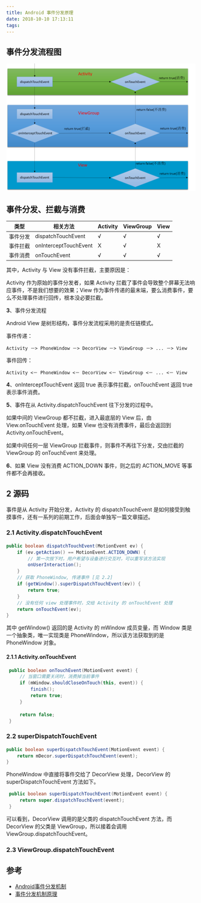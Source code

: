 ```yaml
---
title: Android 事件分发原理
date: 2018-10-10 17:13:11
tags:
---
```


## 事件分发流程图

![](https://raw.githubusercontent.com/zywudev/blog-source/master/image/FmgOuTi01vHo_79e1HMRnYZwG920.png)

## 事件分发、拦截与消费

| 类型     | 相关方法              | Activity | ViewGroup | View |
| -------- | --------------------- | -------- | --------- | ---- |
| 事件分发 | dispatchTouchEvent    | √        | √         | √    |
| 事件拦截 | onInterceptTouchEvent | X        | √         | X    |
| 事件消费 | onTouchEvent          | √        | √         | √    |

其中，Activity 与 View 没有事件拦截，主要原因是：

Activity 作为原始的事件分发者，如果 Activity 拦截了事件会导致整个屏幕无法响应事件，不是我们想要的效果；View 作为事件传递的最末端，要么消费事件，要么不处理事件进行回传，根本没必要拦截。

**3**、事件分发流程

Android View 是树形结构，事件分发流程采用的是责任链模式。

事件传递：

```
Activity －> PhoneWindow －> DecorView －> ViewGroup －> ... －> View
```

事件回传：

```
Activity <－ PhoneWindow <－ DecorView <－ ViewGroup <－ ... <－ View
```

**4**、onInterceptTouchEvent 返回 true 表示事件拦截，onTouchEvent 返回 true 表示事件消费。

**5**、事件在从 Activity.dispatchTouchEvent 往下分发的过程中。

如果中间的 ViewGroup 都不拦截，进入最底层的 View 后，由View.onTouchEvent 处理，如果 View 也没有消费事件，最后会返回到 Activity.onTouchEvent。

如果中间任何一层 ViewGroup 拦截事件，则事件不再往下分发，交由拦截的 ViewGroup 的 onTouchEvent 来处理。

**6**、如果 View 没有消费 ACTION_DOWN 事件，则之后的 ACTION_MOVE 等事件都不会再接收。

## 2 源码

事件是从 Activity 开始分发，Activity 的 dispatchTouchEvent 是如何接受到触摸事件，还有一系列的前期工作，后面会单独写一篇文章描述。

### 2.1 Activity.dispatchTouchEvent

```java
public boolean dispatchTouchEvent(MotionEvent ev) {
    if (ev.getAction() == MotionEvent.ACTION_DOWN) {
        // 第一次按下时，用户希望与设备进行交互时，可以重写该方法实现
        onUserInteraction();
    }
    // 获取 PhoneWindow, 传递事件 [见 2.2]
    if (getWindow().superDispatchTouchEvent(ev)) {
        return true;
    }
    // 没有任何 view 处理事件时，交给 Activity 的 onTouchEvent 处理
    return onTouchEvent(ev);
}
```

其中 getWindow() 返回的是 Activity 的 mWindow 成员变量，而 Window 类是一个抽象类，唯一实现类是 PhoneWindow，所以该方法获取到的是 PhoneWindow 对象。

#### 2.1.1 Activity.onTouchEvent

```java
 public boolean onTouchEvent(MotionEvent event) {
     // 当窗口需要关闭时，消费掉当前事件
     if (mWindow.shouldCloseOnTouch(this, event)) {
         finish();
         return true;
     }

     return false;
 }
```

### 2.2 superDispatchTouchEvent

```java
public boolean superDispatchTouchEvent(MotionEvent event) {
    return mDecor.superDispatchTouchEvent(event); 
}
```

PhoneWindow 中直接将事件交给了 DecorView 处理，DecorView 的 superDispatchTouchEvent 方法如下。

```java
 public boolean superDispatchTouchEvent(MotionEvent event) {
     return super.dispatchTouchEvent(event);
 }
```

可以看到，DecorView 调用的是父类的 dispatchTouchEvent 方法，而 DecorView 的父类是 ViewGroup，所以接着会调用 ViewGroup.dispatchTouchEvent。

### 2.3 ViewGroup.dispatchTouchEvent



































## 参考

- [Android事件分发机制](http://gityuan.com/2015/09/19/android-touch/)
- [事件分发机制原理](https://github.com/GcsSloop/AndroidNote/blob/master/CustomView/Advance/%5B12%5DDispatch-TouchEvent-Theory.md)